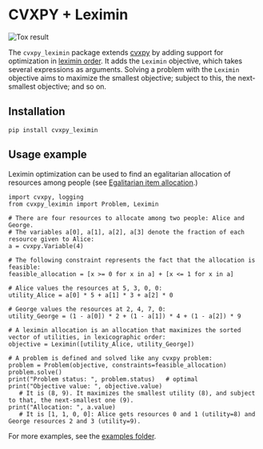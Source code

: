 # CVXPY + Leximin

![Tox result](https://github.com/erelsgl/cvxpy_leximin/workflows/test/badge.svg)

The `cvxpy_leximin` package extends [cvxpy](https://github.com/cvxpy/cvxpy) by adding support for optimization in [leximin order](https://en.wikipedia.org/wiki/Leximin_order). It adds the `Leximin` objective, which takes several expressions as arguments. Solving a problem with the `Leximin` objective aims to maximize the smallest objective; subject to this, the next-smallest objective; and so on.

## Installation

    pip install cvxpy_leximin

## Usage example

Leximin optimization can be used to find an egalitarian allocation of resources among people (see [Egalitarian item allocation](https://en.wikipedia.org/wiki/Egalitarian_item_allocation).)

    import cvxpy, logging
    from cvxpy_leximin import Problem, Leximin

    # There are four resources to allocate among two people: Alice and George.
    # The variables a[0], a[1], a[2], a[3] denote the fraction of each resource given to Alice:
    a = cvxpy.Variable(4)

    # The following constraint represents the fact that the allocation is feasible:
    feasible_allocation = [x >= 0 for x in a] + [x <= 1 for x in a]

    # Alice values the resources at 5, 3, 0, 0:
    utility_Alice = a[0] * 5 + a[1] * 3 + a[2] * 0

    # George values the resources at 2, 4, 7, 0:
    utility_George = (1 - a[0]) * 2 + (1 - a[1]) * 4 + (1 - a[2]) * 9

    # A leximin allocation is an allocation that maximizes the sorted vector of utilities, in lexicographic order:
    objective = Leximin([utility_Alice, utility_George])

    # A problem is defined and solved like any cvxpy problem:
    problem = Problem(objective, constraints=feasible_allocation)
    problem.solve()
    print("Problem status: ", problem.status)   # optimal
    print("Objective value: ", objective.value)  
       # It is (8, 9). It maximizes the smallest utility (8), and subject to that, the next-smallest one (9).
    print("Allocation: ", a.value)
       # It is [1, 1, 0, 0]: Alice gets resources 0 and 1 (utility=8) and George resources 2 and 3 (utility=9).


For more examples, see the [examples folder](examples/).
